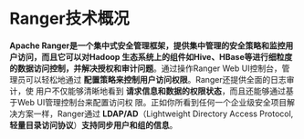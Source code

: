 Ranger技术概况
===================================================================================
**Apache Ranger是一个集中式安全管理框架，提供集中管理的安全策略和监控用户访问，而且它可以对Hadoop
生态系统上的组件如Hive、HBase等进行细粒度的数据访问控制，并解决授权和审计问题**。通过操作Ranger
Web UI控制台，管理员可以轻松地通过 **配置策略来控制用户访问权限**。Ranger还提供全面的日志审计，使
用户不仅能够清晰地看到 **请求信息和数据的权限状态**，而且还能够通过基于Web UI管理控制台来配置访问权
限。正如你所看到任何一个企业级安全项目解决方案一样，Ranger通过 **LDAP/AD**（Lightweight Directory 
Access Protocol, **轻量目录访问协议**）**支持同步用户和组的信息**。
